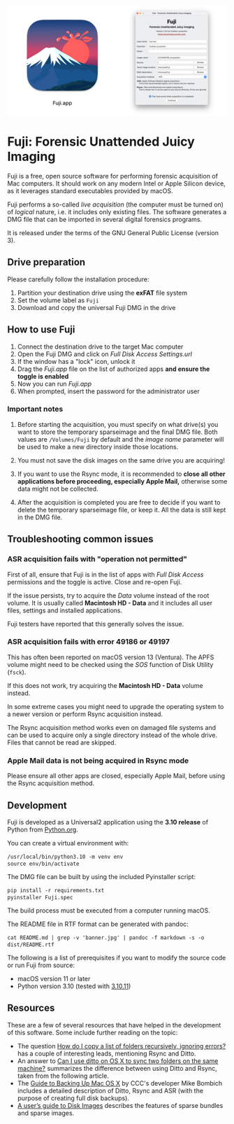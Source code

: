 ![Fuji logo and screenshot](./packaging/banner.jpg)

# Fuji: Forensic Unattended Juicy Imaging

Fuji is a free, open source software for performing forensic acquisition of Mac
computers. It should work on any modern Intel or Apple Silicon device, as it
leverages standard executables provided by macOS.

Fuji performs a so-called *live acquisition* (the computer must be turned on) of
*logical* nature, i.e. it includes only existing files. The software generates a
DMG file that can be imported in several digital forensics programs.

It is released under the terms of the GNU General Public License (version 3).


## Drive preparation

Please carefully follow the installation procedure:

1. Partition your destination drive using the **exFAT** file system
2. Set the volume label as `Fuji`
3. Download and copy the universal Fuji DMG in the drive


## How to use Fuji

1. Connect the destination drive to the target Mac computer
2. Open the Fuji DMG and click on _Full Disk Access Settings.url_
3. If the window has a "lock" icon, unlock it
4. Drag the _Fuji.app_ file on the list of authorized apps **and ensure the
   toggle is enabled**
5. Now you can run _Fuji.app_
6. When prompted, insert the password for the administrator user

### Important notes

1. Before starting the acquisition, you must specify on what drive(s) you want
to store the temporary sparseimage and the final DMG file. Both values are
`/Volumes/Fuji` by default and the _image name_ parameter will be used to make
a new directory inside those locations.

2. You must not save the disk images on the same drive you are acquiring!

3. If you want to use the Rsync mode, it is recommended to **close all other
   applications before proceeding, especially Apple Mail,** otherwise some data
   might not be collected.

4. After the acquisition is completed you are free to decide if you want to
   delete the temporary sparseimage file, or keep it. All the data is still kept
   in the DMG file.


## Troubleshooting common issues

### ASR acquisition fails with "operation not permitted"

First of all, ensure that Fuji is in the list of apps with _Full Disk Access_
permissions and the toggle is active. Close and re-open Fuji.

If the issue persists, try to acquire the _Data_ volume instead of the root
volume. It is usually called **Macintosh HD - Data** and it includes all user
files, settings and installed applications.

Fuji testers have reported that this generally solves the issue.

### ASR acquisition fails with error 49186 or 49197

This has often been reported on macOS version 13 (Ventura). The APFS volume
might need to be checked using the _SOS_ function of Disk Utility (`fsck`).

If this does not work, try acquiring the **Macintosh HD - Data** volume instead.

In some extreme cases you might need to upgrade the operating system to a newer
version or perform Rsync acquisition instead.

The Rsync acquisition method works even on damaged file systems and can be used
to acquire only a single directory instead of the whole drive. Files that cannot
be read are skipped.

### Apple Mail data is not being acquired in Rsync mode

Please ensure all other apps are closed, especially Apple Mail, before using the
Rsync acquisition method.


## Development

Fuji is developed as a Universal2 application using the **3.10 release** of
Python from [Python.org][python].

You can create a virtual environment with:

    /usr/local/bin/python3.10 -m venv env
    source env/bin/activate

The DMG file can be built by using the included Pyinstaller script:

    pip install -r requirements.txt
    pyinstaller Fuji.spec

The build process must be executed from a computer running macOS.

The README file in RTF format can be generated with pandoc:

    cat README.md | grep -v 'banner.jpg' | pandoc -f markdown -s -o dist/README.rtf

The following is a list of prerequisites if you want to modify the source code
or run Fuji from source:

- macOS version 11 or later
- Python version 3.10 (tested with [3.10.11][python310])


## Resources

These are a few of several resources that have helped in the development of this
software. Some include further reading on the topic:

- The question [How do I copy a list of folders recursively, ignoring
  errors?][superuser_question] has a couple of interesting leads, mentioning
  Rsync and Ditto.
- An answer to [Can I use ditto on OS X to sync two folders on the same
  machine?][superuser_answer] summarizes the difference between using Ditto and
  Rsync, taken from the following article.
- The [Guide to Backing Up Mac OS X][bombich_guide] by CCC's developer Mike
  Bombich includes a detailed description of Ditto, Rsync and ASR (with the
  purpose of creating full disk backups).
- [A user’s guide to Disk Images][disk_images] describes the features of sparse
  bundles and sparse images.


[python]: https://python.org
[python310]: https://www.python.org/downloads/release/python-31011/
[superuser_question]: https://superuser.com/q/91556/278831
[superuser_answer]: https://superuser.com/a/92142/278831
[bombich_guide]: https://web.archive.org/web/20100107194426/http://www.bombich.com/mactips/image.html
[disk_images]: https://eclecticlight.co/2022/07/11/a-users-guide-to-disk-images/
